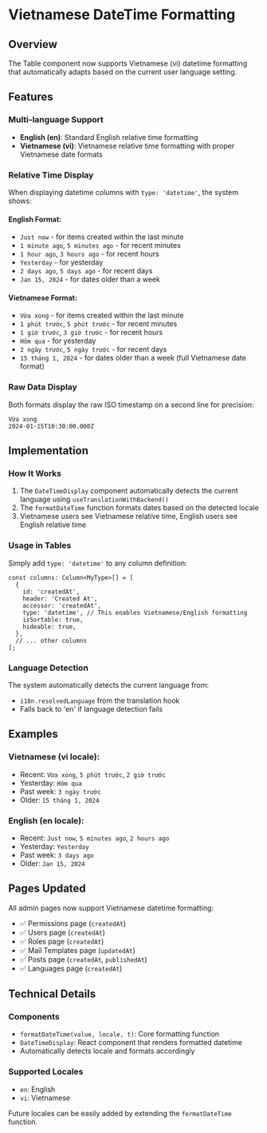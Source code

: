 # Vietnamese DateTime Formatting

## Overview
The Table component now supports Vietnamese (vi) datetime formatting that automatically adapts based on the current user language setting.

## Features

### Multi-language Support
- **English (en)**: Standard English relative time formatting
- **Vietnamese (vi)**: Vietnamese relative time formatting with proper Vietnamese date formats

### Relative Time Display

When displaying datetime columns with `type: 'datetime'`, the system shows:

#### English Format:
- `Just now` - for items created within the last minute
- `1 minute ago`, `5 minutes ago` - for recent minutes
- `1 hour ago`, `3 hours ago` - for recent hours  
- `Yesterday` - for yesterday
- `2 days ago`, `5 days ago` - for recent days
- `Jan 15, 2024` - for dates older than a week

#### Vietnamese Format:
- `Vừa xong` - for items created within the last minute
- `1 phút trước`, `5 phút trước` - for recent minutes
- `1 giờ trước`, `3 giờ trước` - for recent hours
- `Hôm qua` - for yesterday
- `2 ngày trước`, `5 ngày trước` - for recent days
- `15 tháng 1, 2024` - for dates older than a week (full Vietnamese date format)

### Raw Data Display
Both formats display the raw ISO timestamp on a second line for precision:
```
Vừa xong
2024-01-15T10:30:00.000Z
```

## Implementation

### How It Works
1. The `DateTimeDisplay` component automatically detects the current language using `useTranslationWithBackend()`
2. The `formatDateTime` function formats dates based on the detected locale
3. Vietnamese users see Vietnamese relative time, English users see English relative time

### Usage in Tables
Simply add `type: 'datetime'` to any column definition:

```tsx
const columns: Column<MyType>[] = [
  {
    id: 'createdAt',
    header: 'Created At',
    accessor: 'createdAt', 
    type: 'datetime', // This enables Vietnamese/English formatting
    isSortable: true,
    hideable: true,
  },
  // ... other columns
];
```

### Language Detection
The system automatically detects the current language from:
- `i18n.resolvedLanguage` from the translation hook
- Falls back to 'en' if language detection fails

## Examples

### Vietnamese (vi locale):
- Recent: `Vừa xong`, `5 phút trước`, `2 giờ trước`
- Yesterday: `Hôm qua`
- Past week: `3 ngày trước`
- Older: `15 tháng 1, 2024`

### English (en locale):
- Recent: `Just now`, `5 minutes ago`, `2 hours ago`  
- Yesterday: `Yesterday`
- Past week: `3 days ago`
- Older: `Jan 15, 2024`

## Pages Updated
All admin pages now support Vietnamese datetime formatting:
- ✅ Permissions page (`createdAt`)
- ✅ Users page (`createdAt`) 
- ✅ Roles page (`createdAt`)
- ✅ Mail Templates page (`updatedAt`)
- ✅ Posts page (`createdAt`, `publishedAt`)
- ✅ Languages page (`createdAt`)

## Technical Details

### Components
- `formatDateTime(value, locale, t)`: Core formatting function
- `DateTimeDisplay`: React component that renders formatted datetime
- Automatically detects locale and formats accordingly

### Supported Locales
- `en`: English
- `vi`: Vietnamese

Future locales can be easily added by extending the `formatDateTime` function.